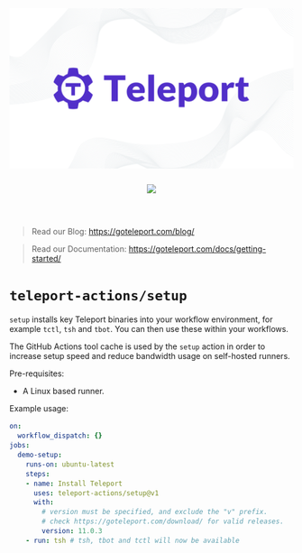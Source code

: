<div align="center">
   <img src="https://github.com/gravitational/teleport-actions/raw/main/assets/img/readme-header.png" width=750/>
   <div align="center" style="padding: 25px">
      <a href="https://www.apache.org/licenses/LICENSE-2.0">
      <img src="https://img.shields.io/badge/Apache-2.0-red.svg" />
      </a>
   </div>
</div>
</br>

> Read our Blog: <https://goteleport.com/blog/>

> Read our Documentation: <https://goteleport.com/docs/getting-started/>

# `teleport-actions/setup`

`setup` installs key Teleport binaries into your workflow environment, for
example `tctl`, `tsh` and `tbot`. You can then use these within your workflows.

The GitHub Actions tool cache is used by the `setup` action in order to increase
setup speed and reduce bandwidth usage on self-hosted runners.

Pre-requisites:

- A Linux based runner.

Example usage:

```yaml
on:
  workflow_dispatch: {}
jobs:
  demo-setup:
    runs-on: ubuntu-latest
    steps:
    - name: Install Teleport
      uses: teleport-actions/setup@v1
      with:
        # version must be specified, and exclude the "v" prefix.
        # check https://goteleport.com/download/ for valid releases.
        version: 11.0.3
    - run: tsh # tsh, tbot and tctl will now be available
```
